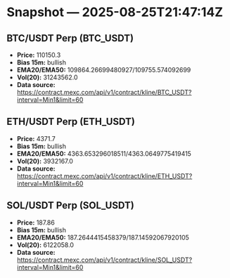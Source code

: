 # Snapshot — 2025-08-25T21:47:14Z

## BTC/USDT Perp (BTC_USDT)
- **Price:** 110150.3
- **Bias 15m:** bullish
- **EMA20/EMA50:** 109864.26699480927/109755.574092699
- **Vol(20):** 31243562.0
- **Data source:** https://contract.mexc.com/api/v1/contract/kline/BTC_USDT?interval=Min1&limit=60

## ETH/USDT Perp (ETH_USDT)
- **Price:** 4371.7
- **Bias 15m:** bullish
- **EMA20/EMA50:** 4363.653296018511/4363.0649775419415
- **Vol(20):** 3932167.0
- **Data source:** https://contract.mexc.com/api/v1/contract/kline/ETH_USDT?interval=Min1&limit=60

## SOL/USDT Perp (SOL_USDT)
- **Price:** 187.86
- **Bias 15m:** bullish
- **EMA20/EMA50:** 187.2644415458379/187.14592067920105
- **Vol(20):** 6122058.0
- **Data source:** https://contract.mexc.com/api/v1/contract/kline/SOL_USDT?interval=Min1&limit=60
